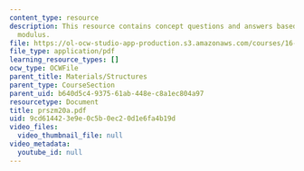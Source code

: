 ```yaml
---
content_type: resource
description: This resource contains concept questions and answers based on Young's
  modulus.
file: https://ol-ocw-studio-app-production.s3.amazonaws.com/courses/16-01-unified-engineering-i-ii-iii-iv-fall-2005-spring-2006/9cd614423e9e0c5b0ec20d1e6fa4b19d_prszm20a.pdf
file_type: application/pdf
learning_resource_types: []
ocw_type: OCWFile
parent_title: Materials/Structures
parent_type: CourseSection
parent_uid: b640d5c4-9375-61ab-448e-c8a1ec804a97
resourcetype: Document
title: prszm20a.pdf
uid: 9cd61442-3e9e-0c5b-0ec2-0d1e6fa4b19d
video_files:
  video_thumbnail_file: null
video_metadata:
  youtube_id: null
---
```

